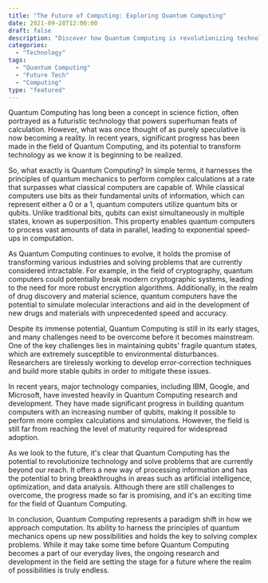 ```yaml
--- 
title: "The Future of Computing: Exploring Quantum Computing"
date: 2021-09-28T12:00:00
draft: false
description: "Discover how Quantum Computing is revolutionizing technology and what it means for the future."
categories: 
  - "Technology"
tags: 
  - "Quantum Computing"
  - "Future Tech"
  - "Computing"
type: "featured"
---
```


Quantum Computing has long been a concept in science fiction, often portrayed as a futuristic technology that powers superhuman feats of calculation. However, what was once thought of as purely speculative is now becoming a reality. In recent years, significant progress has been made in the field of Quantum Computing, and its potential to transform technology as we know it is beginning to be realized.

So, what exactly is Quantum Computing? In simple terms, it harnesses the principles of quantum mechanics to perform complex calculations at a rate that surpasses what classical computers are capable of. While classical computers use bits as their fundamental units of information, which can represent either a 0 or a 1, quantum computers utilize quantum bits or qubits. Unlike traditional bits, qubits can exist simultaneously in multiple states, known as superposition. This property enables quantum computers to process vast amounts of data in parallel, leading to exponential speed-ups in computation.

As Quantum Computing continues to evolve, it holds the promise of transforming various industries and solving problems that are currently considered intractable. For example, in the field of cryptography, quantum computers could potentially break modern cryptographic systems, leading to the need for more robust encryption algorithms. Additionally, in the realm of drug discovery and material science, quantum computers have the potential to simulate molecular interactions and aid in the development of new drugs and materials with unprecedented speed and accuracy.

Despite its immense potential, Quantum Computing is still in its early stages, and many challenges need to be overcome before it becomes mainstream. One of the key challenges lies in maintaining qubits' fragile quantum states, which are extremely susceptible to environmental disturbances. Researchers are tirelessly working to develop error-correction techniques and build more stable qubits in order to mitigate these issues.

In recent years, major technology companies, including IBM, Google, and Microsoft, have invested heavily in Quantum Computing research and development. They have made significant progress in building quantum computers with an increasing number of qubits, making it possible to perform more complex calculations and simulations. However, the field is still far from reaching the level of maturity required for widespread adoption.

As we look to the future, it's clear that Quantum Computing has the potential to revolutionize technology and solve problems that are currently beyond our reach. It offers a new way of processing information and has the potential to bring breakthroughs in areas such as artificial intelligence, optimization, and data analysis. Although there are still challenges to overcome, the progress made so far is promising, and it's an exciting time for the field of Quantum Computing.

In conclusion, Quantum Computing represents a paradigm shift in how we approach computation. Its ability to harness the principles of quantum mechanics opens up new possibilities and holds the key to solving complex problems. While it may take some time before Quantum Computing becomes a part of our everyday lives, the ongoing research and development in the field are setting the stage for a future where the realm of possibilities is truly endless.
